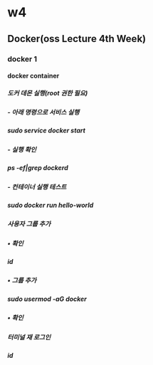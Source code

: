 # w4

## Docker(oss Lecture 4th Week)

### docker 1

#### docker container

##### 도커 데몬 실행(root 권한 필요)

#####  - 아래 명령으로 서비스 실행
#####  sudo service docker start

#####  - 실행 확인
#####  ps -ef|grep dockerd

#####  - 컨테이너 실행 테스트
#####  sudo docker run hello-world

#####  사용자 그룹 추가
#####  • 확인
#####  id
#####  • 그룹 추가
#####  sudo usermod -aG docker <user id>
#####  • 확인
#####  터미널 재 로그인
#####  id


